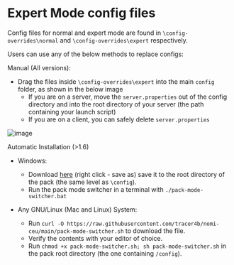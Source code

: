 # Expert Mode config files
Config files for normal and expert mode are found in `\config-overrides\normal` and `\config-overrides\expert` respectively.

Users can use any of the below methods to replace configs:  

Manual (All versions): 
- Drag the files inside `\config-overrides\expert` into the main `config` folder, as shown in the below image
    - If you are on a server, move the `server.properties` out of the config directory and into the root directory of your server (the path containing your launch script)
    - If you are on a client, you can safely delete `server.properties`

![image](https://user-images.githubusercontent.com/61507029/168111281-65006a94-4b4d-4255-aca1-1f5039eec705.png)
        
Automatic Installation (>1.6)
- Windows: 
     - Download [here](https://raw.githubusercontent.com/tracer4b/nomi-ceu/main/pack-mode-switcher.bat) (right click - save as) save it to the root directory of the pack (the same level as `\config`).
    - Run the pack mode switcher in a terminal with `./pack-mode-switcher.bat`
 
 - Any GNU/Linux (Mac and Linux) System:
    - Run `curl -O https://raw.githubusercontent.com/tracer4b/nomi-ceu/main/pack-mode-switcher.sh` to download the file.
    - Verify the contents with your editor of choice.
    - Run `chmod +x pack-mode-switcher.sh; sh pack-mode-switcher.sh` in the pack root directory (the one containing `/config`).
